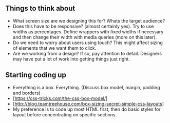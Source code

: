 ## Things to think about

- What screen size are we designing this for? Whats the target audience?
- Does this have to be responsive? (almost certainly yes). Try to use widths as percentages. Define wrappers with fixed widths if necessary and then change their width with media queries (more on this later).
- Do we need to worry about users using touch? This might affect sizing of elements that we want them to click.
- Are we working from a design? If so, pay attention to detail. Designers may have put a lot of work into getting things just right.

## Starting coding up

- Everything is a box. Everything. (Discuss box model, margin, padding and borders)
- [https://css-tricks.com/the-css-box-model/]
- [http://blog.teamtreehouse.com/box-sizing-secret-simple-css-layouts]
- My preference is to code up most HTML first, then do basic styles for layout before concentrating on specific sections.


